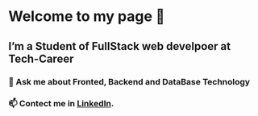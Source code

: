 # Welcome to my page 👋
## I’m a Student of FullStack web develpoer at Tech-Career

### 💬 Ask me about Fronted, Backend and DataBase Technology
### 📫 Contect me in  [LinkedIn](https://www.linkedin.com/in/eden-genet-tasama-8a2a18220/).



<!-- **EdenGenetTasama/EdenGenetTasama** is a ✨ _special_ ✨ repository because its `README.md` (this file) appears on your GitHub profile.

Here are some ideas to get you started:

- 🔭 I’m currently working on ...
- 🌱 I’m currently learning ...
- 👯 I’m looking to collaborate on ...
- 🤔 I’m looking for help with ...
- 💬 Ask me about ...
- 📫 How to reach me: ...
- 😄 Pronouns: ...
- ⚡ Fun fact: ...
-->
